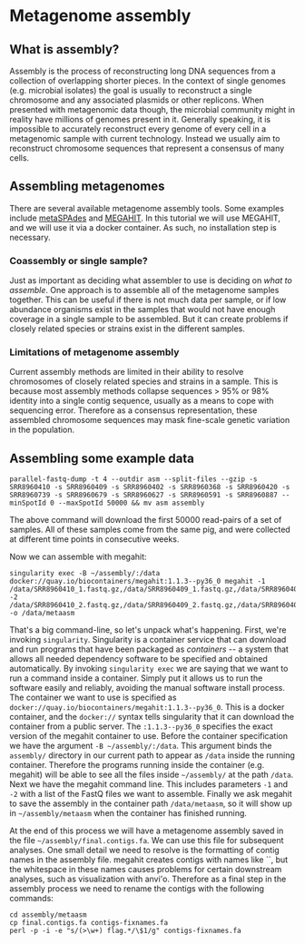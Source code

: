 # Metagenome assembly

## What is assembly?

Assembly is the process of reconstructing long DNA sequences from a collection of overlapping shorter pieces.
In the context of single genomes (e.g. microbial isolates) the goal is usually to reconstruct a single chromosome and any associated plasmids or other replicons.
When presented with metagenomic data though, the microbial community might in reality have millions of genomes present in it.
Generally speaking, it is impossible to accurately reconstruct every genome of every cell in a metagenomic sample with current technology.
Instead we usually aim to reconstruct chromosome sequences that represent a consensus of many cells.

## Assembling metagenomes

There are several available metagenome assembly tools. 
Some examples include [metaSPAdes](http://bioinf.spbau.ru/metaspades) and [MEGAHIT](https://github.com/voutcn/megahit).
In this tutorial we will use MEGAHIT, and we will use it via a docker container.
As such, no installation step is necessary.

### Coassembly or single sample?

Just as important as deciding what assembler to use is deciding on _what to assemble_.
One approach is to assemble all of the metagenome samples together.
This can be useful if there is not much data per sample, or if low abundance organisms exist in the samples that would not have enough coverage in a single sample to be assembled.
But it can create problems if closely related species or strains exist in the different samples.

### Limitations of metagenome assembly

Current assembly methods are limited in their ability to resolve chromosomes of closely related species and strains in a sample.
This is because most assembly methods collapse sequences > 95% or 98% identity into a single contig sequence, usually as a means to cope with sequencing error.
Therefore as a consensus representation, these assembled chromosome sequences may mask fine-scale genetic variation in the population.

## Assembling some example data

```
parallel-fastq-dump -t 4 --outdir asm --split-files --gzip -s SRR8960410 -s SRR8960409 -s SRR8960402 -s SRR8960368 -s SRR8960420 -s SRR8960739 -s SRR8960679 -s SRR8960627 -s SRR8960591 -s SRR8960887 --minSpotId 0 --maxSpotId 50000 && mv asm assembly
```
The above command will download the first 50000 read-pairs of a set of samples.
All of these samples come from the same pig, and were collected at different time points in consecutive weeks.

Now we can assemble with megahit:

```
singularity exec -B ~/assembly/:/data docker://quay.io/biocontainers/megahit:1.1.3--py36_0 megahit -1 /data/SRR8960410_1.fastq.gz,/data/SRR8960409_1.fastq.gz,/data/SRR8960402_1.fastq.gz,/data/SRR8960368_1.fastq.gz,/data/SRR8960420_1.fastq.gz,/data/SRR8960739_1.fastq.gz,/data/SRR8960679_1.fastq.gz,/data/SRR8960627_1.fastq.gz,/data/SRR8960591_1.fastq.gz,/data/SRR8960887_1.fastq.gz -2 /data/SRR8960410_2.fastq.gz,/data/SRR8960409_2.fastq.gz,/data/SRR8960402_2.fastq.gz,/data/SRR8960368_2.fastq.gz,/data/SRR8960420_2.fastq.gz,/data/SRR8960739_2.fastq.gz,/data/SRR8960679_2.fastq.gz,/data/SRR8960627_2.fastq.gz,/data/SRR8960591_2.fastq.gz,/data/SRR8960887_2.fastq.gz -o /data/metaasm
```

That's a big command-line, so let's unpack what's happening. 
First, we're invoking `singularity`. 
Singularity is a container service that can download and run programs that have been packaged as _containers_ -- a system that allows all needed dependency software to be specified and obtained automatically. 
By invoking `singularity exec` we are saying that we want to run a command inside a container. 
Simply put it allows us to run the software easily and reliably, avoiding the manual software install process. 
The container we want to use is specified as `docker://quay.io/biocontainers/megahit:1.1.3--py36_0`. 
This is a docker container, and the `docker://` syntax tells singularity that it can download the container from a public server. 
The `:1.1.3--py36_0` specifies the exact version of the megahit container to use. 
Before the container specification we have the argument `-B ~/assembly/:/data`. 
This argument binds the `assembly/` directory in our current path to appear as `/data` inside the running container. 
Therefore the programs running inside the container (e.g. megahit) will be able to see all the files inside `~/assembly/` at the path `/data`. Next we have the megahit command line. 
This includes parameters `-1` and `-2` with a list of the FastQ files we want to assemble. 
Finally we ask megahit to save the assembly in the container path `/data/metaasm`, so it will show up in `~/assembly/metaasm` when the container has finished running.

At the end of this process we will have a metagenome assembly saved in the file `~/assembly/final.contigs.fa`. 
We can use this file for subsequent analyses.
One small detail we need to resolve is the formatting of contig names in the assembly file.
megahit creates contigs with names like ``, but the whitespace in these names causes problems for certain downstream analyses, such as visualization with anvi'o.
Therefore as a final step in the assembly process we need to rename the contigs with the following commands:

```
cd assembly/metaasm
cp final.contigs.fa contigs-fixnames.fa
perl -p -i -e "s/(>\w+) flag.*/\$1/g" contigs-fixnames.fa
```

